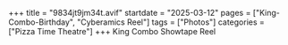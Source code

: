 +++
title = "9834jt9jm34t.avif"
startdate = "2025-03-12"
pages = ["King-Combo-Birthday", "Cyberamics Reel"]
tags = ["Photos"]
categories = ["Pizza Time Theatre"]
+++
King Combo Showtape Reel
